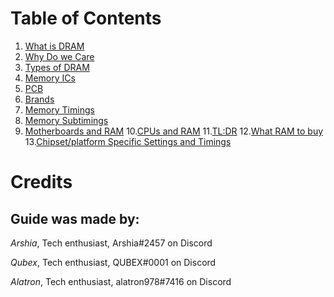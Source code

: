 # Table of Contents
1. [What is DRAM](#DRAM)
2. [Why Do we Care](#Why)
3. [Types of DRAM](#exterior)
4. [Memory ICs](#interior)
5. [PCB](#PCB)
6. [Brands](#brands)
7. [Memory Timings](#memory-timings)
8. [Memory Subtimings](#memory-subtimings)
9. [Motherboards and RAM](#motherboards-and-ram)
10.[CPUs and RAM](#cpus-and-ram)
11.[TL:DR](#tldr)
12.[What RAM to buy](#buying-guide)
13.[Chipset/platform Specific Settings and Timings](#platform-guides)

# Credits
## Guide was made by:

*Arshia*, Tech enthusiast, Arshia#2457 on Discord

*Qubex*, Tech enthusiast, QUBEX#0001 on Discord

*Alatron*, Tech enthusiast, alatron978#7416 on Discord
